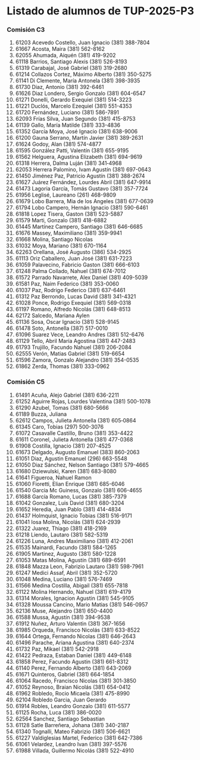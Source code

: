 # Listado de alumnos de TUP-2025-P3

### Comisión C3
01. 61203  Acevedo Costello, Juan Ignacio            (381) 388-7804 
02. 61667  Acosta, Maira                             (381) 562-8162 
03. 62055  Ahumada, Aiquén                           (381) 419-9202 
04. 61118  Barrios, Santiago Alexis                  (381) 526-8193 
05. 61319  Carabajal, José Gabriel                   (381) 319-2680 
06. 61214  Collazos Cortez, Máximo Alberto           (381) 350-5275 
07. 61141  Di Clemente, María Antonela               (381) 398-3935               
08. 61730  Diaz, Antonio                             (381) 392-6461 
09. 61626  Diaz Londero, Sergio Gonzalo              (381) 604-6547 
10. 61271  Donelli, Gerardo Exequiel                 (381) 514-3223 
11. 61221  Duclós, Marcelo Ezequiel                  (381) 551-4353 
12. 61720  Fernández, Luciano                        (381) 586-7891 
13. 62093  Frías Silva, Juan Segundo                 (381) 415-8753 
14. 61139  Gallo, María Matilde                      (381) 333-4836                          
15. 61352  García Moya, José Ignacio                 (381) 638-9006 
16. 61200  Gauna Serrano, Martín Javier              (381) 389-2631 
17. 61624  Godoy, Alan                               (381) 574-4877 
18. 61595  González Patti, Valentín                  (381) 655-9195 
19. 61562  Helguera, Agustina Elizabeth              (381) 694-9619 
20. 61318  Herrera, Dalma Luján                      (381) 341‑4968                              
21. 62053  Herrera Palomino, Ivam Agustín            (381) 697-0643 
22. 61450  Jiménez Paz, Patricio Agustín             (381) 388-2674 
23. 61627  Juárez Fernández, Lourdes Abril           (381) 647-9914 
24. 61473  Lagoria García, Tomás Gustavo             (381) 357-7724 
25. 61956  Leglisé, Laureano                         (261) 468-9809 
26. 61679  Lobo Barrera, Mia de los Angeles          (381) 677-0639 
27. 61794  Lobo Campero, Hernán Ignacio              (381) 590-6461 
28. 61818  Lopez Tisera, Gaston                      (381) 523-5887 
29. 61579  Marti, Gonzalo                            (381) 418-6882 
30. 61445  Martínez Campero, Santiago                (381) 646-6685 
31. 61676  Massey, Maximiliano                       (381) 359-9941 
32. 61668  Molina, Santiago Nicolas                  
33. 61032  Moya, Mariano                             (381) 670-1164 
34. 62263  Orellana, José Augusto                    (386) 534-2925 
35. 61113  Oriz Caballero, Juan José                 (381) 631-7223 
36. 61059  Palavecino, Fabricio Gaston               (381) 666-6103 
37. 61248  Palma Collado, Nahuel                     (381) 674-7012 
38. 61572  Parrado Navarrete, Alex Daniel            (381) 409-5039 
39. 61581  Paz, Naim Federico                        (381) 353-0060 
40. 61037  Paz, Rodrigo Federico                     (381) 637-6461
41. 61312  Paz Berrondo, Lucas David                 (381) 341-4321 
42. 61028  Ponce, Rodrigo Exequiel                   (381) 569-0318 
43. 61197  Romano, Alfredo Nicolás                   (381) 648-8513 
44. 62172  Salcedo, Mariana Aylen                    
45. 61136  Sosa, Oscar Ignacio                       (381) 528-9145 
46. 61478  Soto, Antonella                           (387) 517-0010 
47. 61096  Suarez Vece, Leandro Andres               (381) 512-6476 
48. 61129  Tello, Abril María Agostina               (381) 447-2483 
49. 61793  Trujillo, Facundo Nahuel                  (381) 206-2084 
50. 62555  Verón, Matias Gabriel                     (381) 519-6654 
51. 61596  Zamora, Gonzalo Alejandro                 (381) 354-0535 
52. 61862  Zerda, Thomas                             (381) 333-0962 

### Comisión C5
01. 61491  Acuña, Alejo Gabriel                      (381) 636-2211   
02. 61252  Aguirre Rojas, Lourdes Valentina          (381) 500-1078   
03. 61290  Azubel, Tomas                             (381) 680-5666   
04. 61189  Buzza, Juliana                            
05. 62612  Campos, Julieta Antonella                 (381) 605‑0864
06. 61345  Caro, Tobias                              (297) 500-3076   
07. 61072  Casavalle Castillo, Bruno                 (381) 353-4422
08. 61611  Coronel, Julieta Antonella                (381) 477-0368   
09. 61908  Costilla, Ignacio                         (381) 207-4525   
10. 61673  Delgado, Augusto Emanuel                  (383) 860-2063   
11. 61051  Diaz, Agustin Emanuel                     (296) 663-5548   
12. 61050  Diaz Sánchez, Nelson Santiago             (381) 579-4665   
13. 61680  Dziewulski, Karen                         (381) 683-8080   
14. 61641  Figueroa, Nahuel Ramon                    
15. 61060  Fioretti, Elian Enrique                   (381) 685-6046   
16. 61540  Garcia Mc Guiness, Gonzalo                (381) 606-4655   
17. 61688  García Romano, Lucas                      (381) 385-7379   
18. 61042  Gonzalez, Luis David                      (381) 680-3204   
19. 61652  Heredia, Juan Pablo                       (381) 414-4834   
20. 61437  Holmquist, Ignacio Tobias                 (381) 516-9171   
21. 61041  Iosa Molina, Nicolás                      (381) 624-2939   
22. 61322  Juarez, Thiago                            (381) 418-2169   
23. 61218  Liendo, Lautaro                           (381) 582-5319   
24. 61226  Luna, Andres Maximiliano                  (381) 412-2061
25. 61535  Mainardi, Facundo                         (381) 584-1265   
26. 61905  Martinez, Augusto                         (381) 580-1228   
27. 61053  Matas Molina, Agustín                     (381) 689-6591   
28. 61848  Mazza Leon, Fabrizio Lautaro              (381) 598-7961   
29. 61247  Medici Assaf, Abril                       (381) 352-5720   
30. 61048  Medina, Luciano                           (381) 576-7469   
31. 61566  Medina Costilla, Abigail                  (381) 655-7818   
32. 61122  Molina Hernando, Nahuel                   (381) 619-4179   
33. 61314  Morales, Ignacion Agustin                 (381) 545-9105
34. 61328  Moussa Cancino, Mario Matias              (381) 546-0957   
35. 62136  Muse, Alejandro                           (381) 650-4400
36. 61588  Mussa, Agustín                            (381) 394-9538   
37. 61912  Nuñez, Arturo Valentin                    (381) 367-1656   
38. 61985  Orqueda, Francisco Nicolás                (381) 633-8522   
39. 61644  Ortega, Fernando Nicolas                  (381) 646-2643   
40. 61496  Parache, Ariana Agustina                  (381) 640-2374   
41. 61732  Paz, Mikael                               (381) 542-2918   
42. 61422  Pedraza, Estaban Daniel                   (381) 449-6148
43. 61858  Perez, Facundo Agustin                    (381) 661-8312   
44. 61140  Perez, Fernando Alberto                   (381) 643-2069        
45. 61671  Quinteros, Gabriel                        (381) 664-1854   
46. 61064  Racedo, Francisco Nicolas                 (381) 301‑3850
47. 61052  Reynoso, Braian Nicolás                   (381) 654-0412   
48. 61962  Robledo, Rocio Micaela                    (381) 475-8990
49. 62104  Robledo Garcia, Juan Gerardo              
50. 61914  Robles, Leandro Gonzalo                   (381) 611-5577   
51. 61125  Rocha, Luca                               (381) 386-0020   
52. 62564  Sanchez, Santiago Sebastian               
53. 61128  Satle Barreñera, Johana                   (381) 340-2187
54. 61340  Tognalli, Mateo Fabrizio                  (381) 506-6621
55. 61227  Valdiglesias Martel, Federico             (381) 642-7386   
56. 61061  Velardez, Leandro Ivan                    (381) 397-5576
57. 61988  Villada, Guillermo Nicolás                (381) 522-4910
